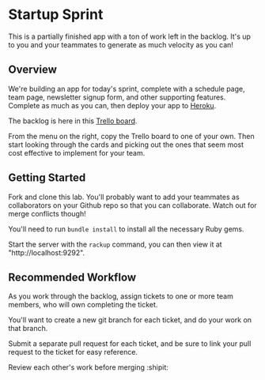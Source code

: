 # Startup Sprint

This is a partially finished app with a ton of work left in the backlog. It's up to you and your teammates to generate as much velocity as you can!

## Overview

We're building an app for today's sprint, complete with a schedule page, team page, newsletter signup form, and other supporting features. Complete as much as you can, then deploy your app to [Heroku](https://www.heroku.com/home).

The backlog is here in this [Trello board](https://trello.com/b/gK1QntcZ).

From the menu on the right, copy the Trello board to one of your own. Then start looking through the cards and picking out the ones that seem most cost effective to implement for your team.

## Getting Started

Fork and clone this lab. You'll probably want to add your teammates as collaborators on your Github repo so that you can collaborate. Watch out for merge conflicts though!

You'll need to run `bundle install` to install all the necessary Ruby gems.

Start the server with the `rackup` command, you can then view it at "http://localhost:9292".

## Recommended Workflow

As you work through the backlog, assign tickets to one or more team members, who will own completing the ticket.

You'll want to create a new git branch for each ticket, and do your work on that branch.

Submit a separate pull request for each ticket, and be sure to link your pull request to the ticket for easy reference.

Review each other's work before merging :shipit:
